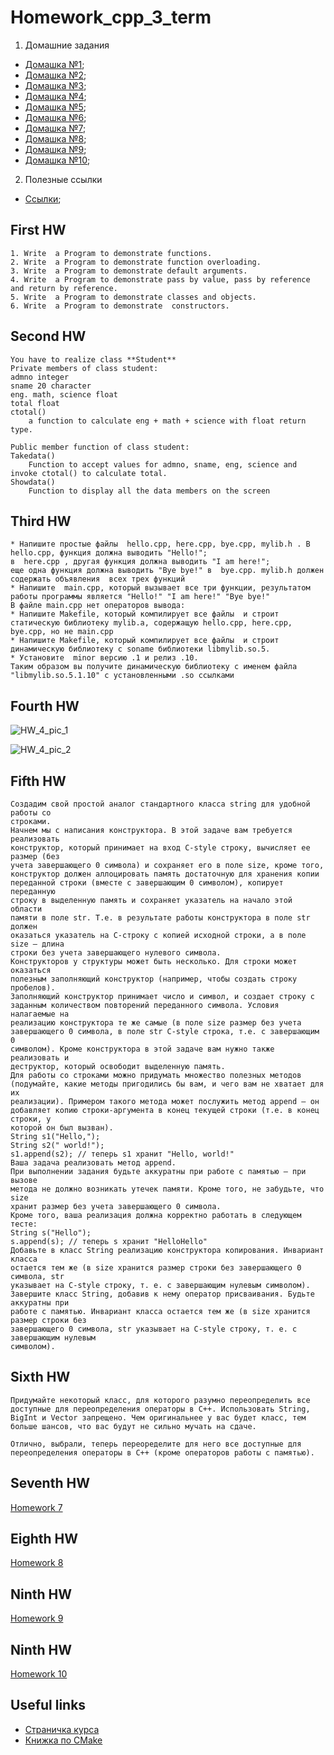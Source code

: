 # Homework_cpp_3_term
1. Домашние задания
 * [Домашка №1](#HW1);
 * [Домашка №2](#HW2);
 * [Домашка №3](#HW3);
 * [Домашка №4](#HW4);
 * [Домашка №5](#HW5);
 * [Домашка №6](#HW6);
 * [Домашка №7](#HW7);
 * [Домашка №8](#HW8);
 * [Домашка №9](#HW9);
 * [Домашка №10](#HW10);
2. Полезные ссылки
 * [Ссылки](#links);

## <a name="HW1"></a> First HW


```
1. Write  a Program to demonstrate functions.
2. Write  a Program to demonstrate function overloading.
3. Write  a Program to demonstrate default arguments.
4. Write  a Program to demonstrate pass by value, pass by reference and return by reference.
5. Write  a Program to demonstrate classes and objects.
6. Write  a Program to demonstrate  constructors.
```

## <a name="HW2"></a> Second HW

```
You have to realize class **Student**  
Private members of class student:
admno integer
sname 20 character 
eng. math, science float 
total float 
ctotal() 
    a function to calculate eng + math + science with float return type.

Public member function of class student:
Takedata() 
    Function to accept values for admno, sname, eng, science and invoke ctotal() to calculate total. 
Showdata() 
    Function to display all the data members on the screen
```

## <a name="HW3"></a> Third HW

```
* Напишите простые файлы  hello.cpp, here.cpp, bye.cpp, mylib.h . В hello.cpp, функция должна выводить "Hello!";
в  here.cpp , другая функция должна выводить "I am here!";
еще одна функция должна выводить "Bye bye!" в  bye.cpp. mylib.h должен содержать объявления  всех трех функций
* Напишите  main.cpp, который вызывает все три функции, результатом работы программы является "Hello!" "I am here!" "Bye bye!" 
В файле main.cpp нет операторов вывода: 
* Напишите Makefile, который компилирует все файлы  и строит статическую библиотеку mylib.a, содержащую hello.cpp, here.cpp, bye.cpp, но не main.cpp
* Напишите Makefile, который компилирует все файлы  и строит динамическую библиотеку с soname библиотеки libmylib.so.5.
* Установите  minor версию .1 и релиз .10. 
Таким образом вы получите динамическую библиотеку с именем файла "libmylib.so.5.1.10" c установленными .so ссылками
```
## <a name="HW4"></a> Fourth HW

![HW_4_pic_1](/img/HW_4_pic_1.jpg)

![HW_4_pic_2](/img/HW_4_pic_2.jpg)

## <a name="HW5"></a> Fifth HW

```
Cоздадим свой простой аналог стандартного класса string для удобной работы со
строками.
Начнем мы с написания конструктора. В этой задаче вам требуется реализовать
конструктор, который принимает на вход C-style строку, вычисляет ее размер (без
учета завершающего 0 символа) и сохраняет его в поле size, кроме того,
конструктор должен аллоцировать память достаточную для хранения копии
переданной строки (вместе с завершающим 0 символом), копирует переданную
строку в выделенную память и сохраняет указатель на начало этой области
памяти в поле str. Т.е. в результате работы конструктора в поле str должен
оказаться указатель на C-строку c копией исходной строки, а в поле size — длина
строки без учета завершающего нулевого символа.
Конструкторов у структуры может быть несколько. Для строки может оказаться
полезным заполняющий конструктор (например, чтобы создать строку пробелов).
Заполняющий конструктор принимает число и символ, и создает строку с
заданным количеством повторений переданного символа. Условия налагаемые на
реализацию конструктора те же самые (в поле size размер без учета
завершающего 0 символа, в поле str C-style строка, т.е. с завершающим 0
символом). Кроме конструктора в этой задаче вам нужно также реализовать и
деструктор, который освободит выделенную память.
Для работы со строками можно придумать множество полезных методов
(подумайте, какие методы пригодились бы вам, и чего вам не хватает для их
реализации). Примером такого метода может послужить метод append — он
добавляет копию строки-аргумента в конец текущей строки (т.е. в конец строки, у
которой он был вызван).
String s1("Hello,");
String s2(" world!");
s1.append(s2); // теперь s1 хранит "Hello, world!"
Ваша задача реализовать метод append.
При выполнении задания будьте аккуратны при работе с памятью — при вызове
метода не должно возникать утечек памяти. Кроме того, не забудьте, что size
хранит размер без учета завершающего 0 символа.
Кроме того, ваша реализация должна корректно работать в следующем тесте:
String s("Hello");
s.append(s); // теперь s хранит "HelloHello"
Добавьте в класс String реализацию конструктора копирования. Инвариант класса
остается тем же (в size хранится размер строки без завершающего 0 символа, str
указывает на C-style строку, т. е. с завершающим нулевым символом).
Завершите класс String, добавив к нему оператор присваивания. Будьте аккуратны при
работе с памятью. Инвариант класса остается тем же (в size хранится размер строки без
завершающего 0 символа, str указывает на C-style строку, т. е. с завершающим нулевым
символом).
```

## <a name="HW6"></a> Sixth HW

```
Придумайте некоторый класс, для которого разумно переопределить все доступные для переопределения операторы в C++. Использовать String, BigInt и Vector запрещено. Чем оригинальнее у вас будет класс, тем больше шансов, что вас будут не сильно мучать на сдаче.

Отлично, выбрали, теперь переоределите для него все доступные для переопределения операторы в C++ (кроме операторов работы с памятью).
```

## <a name="HW7"></a> Seventh HW
[Homework 7](/pdf/hw7.pdf)

## <a name="HW8"></a> Eighth HW
[Homework 8](/pdf/hw8.pdf)

## <a name="HW9"></a> Ninth HW
[Homework 9](/pdf/hw9.pdf)

## <a name="HW9"></a> Ninth HW
[Homework 10](/pdf/hw10.pdf)

## <a name="links"></a> Useful links

* [Страничка курса](http://neerc.ifmo.ru/teaching/cpp/year2017/sem3/)
* [Книжка по CMake](http://ru.b-ok.org/book/2933576/d7760f)
